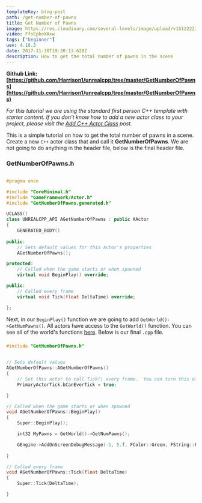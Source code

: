 ```yaml
---
templateKey: blog-post
path: /get-number-of-pawns
title: Get Number of Pawns
image: https://res.cloudinary.com/several-levels/image/upload/v1512222399/number-of-pawns_mmkrig.jpg
video: FfsEpboXAxw
tags: ["beginner"]
uev: 4.18.3
date: 2017-11-30T19:30:13.628Z
description: How to get the total number of pawns in the scene
---
```

**Github Link: [https://github.com/Harrison1/unrealcpp/tree/master/GetNumberOfPawns](https://github.com/Harrison1/unrealcpp/tree/master/GetNumberOfPawns)**

*For this tutorial we are using the standard first person C++ template with starter content. If you don't know how to add a new actor class to your project, please visit the [Add C++ Actor Class](/add-actor-class) post.*

This is a simple tutorial on how to get the total number of pawns in a scene. Create a new `C++` actor class that and call it **GetNumberOfPawns**. We are not going to do anything in the header file, below is the final header file.

### GetNumberOfPawns.h
```cpp

#pragma once

#include "CoreMinimal.h"
#include "GameFramework/Actor.h"
#include "GetNumberOfPawns.generated.h"

UCLASS()
class UNREALCPP_API AGetNumberOfPawns : public AActor
{
	GENERATED_BODY()
	
public:	
	// Sets default values for this actor's properties
	AGetNumberOfPawns();

protected:
	// Called when the game starts or when spawned
	virtual void BeginPlay() override;

public:	
	// Called every frame
	virtual void Tick(float DeltaTime) override;

};
```

Next, in our `BeginPlay()` function we are going to add `GetWorld()->GetNumPawns()`. All actors have access to the `GetWorld()` function. You can see all of the world's functions [here](https://docs.unrealengine.com/latest/INT/API/Runtime/Engine/Engine/UWorld/index.html). Below is our final `.cpp` file.

### 
```cpp
#include "GetNumberOfPawns.h"


// Sets default values
AGetNumberOfPawns::AGetNumberOfPawns()
{
 	// Set this actor to call Tick() every frame.  You can turn this off to improve performance if you don't need it.
	PrimaryActorTick.bCanEverTick = true;

}

// Called when the game starts or when spawned
void AGetNumberOfPawns::BeginPlay()
{
	Super::BeginPlay();

	int32 MyPawns = GetWorld()->GetNumPawns();

	GEngine->AddOnScreenDebugMessage(-1, 5.f, FColor::Green, FString::Printf(TEXT("Number of Pawns: %d"), MyPawns));
	
}

// Called every frame
void AGetNumberOfPawns::Tick(float DeltaTime)
{
	Super::Tick(DeltaTime);

}
``` 
